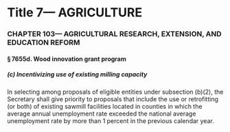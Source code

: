 
# Title 7— AGRICULTURE
### CHAPTER 103— AGRICULTURAL RESEARCH, EXTENSION, AND EDUCATION REFORM
#### § 7655d. Wood innovation grant program
##### (c) Incentivizing use of existing milling capacity

In selecting among proposals of eligible entities under subsection (b)(2), the Secretary shall give priority to proposals that include the use or retrofitting (or both) of existing sawmill facilities located in counties in which the average annual unemployment rate exceeded the national average unemployment rate by more than 1 percent in the previous calendar year.
